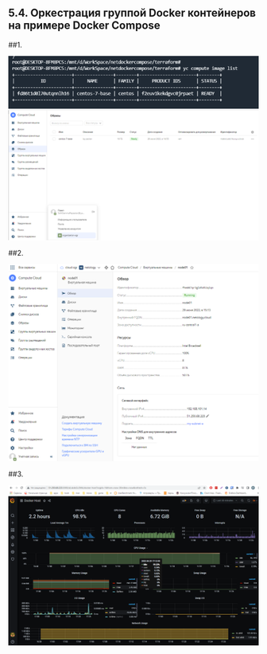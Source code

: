 ## 5.4. Оркестрация группой Docker контейнеров на примере Docker Compose

##1. 

![img.png](img.png) ![img_1.png](img_1.png)

##2. 

![img_2.png](img_2.png)

##3. 

![img_3.png](img_3.png)